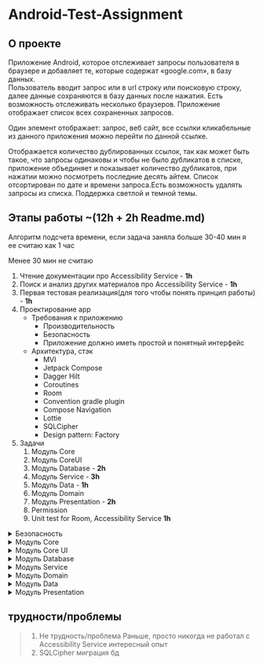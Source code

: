 # Android-Test-Assignment

## О проекте


Приложение Android, которое отслеживает запросы пользователя в браузере и добавляет те, которые содержат «google.com», в базу данных.  
Пользователь вводит запрос или в url строку или поисковую строку, далее данные сохраняются в базу данных после нажатия.
Есть возможность отслеживать несколько браузеров. Приложение отображает список всех сохраненных запросов.

Один элемент отображает: запрос, веб сайт, все ссылки кликабельные из данного приложения можно перейти по данной ссылке.

Отображается количество дублированных ссылок, так как  может быть такое, что запросы одинаковы и чтобы не было дубликатов в списке, приложение объединяет и показывает количество дубликатов, при нажатии можно посмотреть последние десять айтем.
Список отсортирован по дате и времени запроса.Есть возможность удалять запросы из списка. Поддержка светлой и темной темы.


## Этапы работы ~(12h + 2h Readme.md)
Алгоритм подсчета времени, если задача заняла больше 30-40 мин я ее считаю как 1 час

Менее 30 мин не считаю

1. Чтение документации про Accessibility Service - **1h**
2. Поиск и анализ других материалов про Accessibility Service - **1h**
4. Первая тестовая реализация(для того чтобы понять принцип работы) - **1h**
5. Проектирование app
    - Требования к приложению
        - Производительность
        - Безопасность
        - Приложение должно иметь простой и понятный интерфейс
    - Архитектура, стэк
        - MVI
        - Jetpack Compose
        - Dagger Hilt
        - Coroutines
        - Room
        - Convention gradle plugin
        - Compose Navigation
        - Lottie
        - SQLCipher
        - Design pattern: Factory
6. Задачи
    1. Модуль Core
    2. Модуль CoreUI
    3. Модуль Database -  **2h**
    4. Модуль Service  - **3h**
    5. Модуль Data - **1h**
    6. Модуль Domain
    7. Модуль Presentation - **2h**
    8. Permission
    9. Unit test for Room, Accessibility Service  **1h**


<details>
<summary>Безопасность</summary> 

1. Шифрование базы данных
    - Для этого можно использовать библиотеку SQLCipher.
2. Обфускация
    -  Обфускация кода помогает затруднить понимание исходного кода и структуры приложения при декомпиляции.
</details>

<details>
<summary>Модуль Core</summary> 
  В модуле core находятся абстрактные классы, расширения 
</details>
<details>
<summary>Модуль Core UI</summary> 
  В модуле Core UI находятся общие Composable функции или Modifier, которые могут использоваться в разных модулях. 
</details>
<details>
<summary>Модуль Database</summary> 
 В базе данных может быть ситуация, что хранятся дубликаты запроса и чтобы в списке не отображать дубликаты, я буду выводить один айтем и количество дубликатов.

Для этого я использую обращение к таблицам **one-to-many**.

Так же можно было реализовать используя одну таблицу и через скрипт SQL получить все то же самое.

Либо реализовать простую реализацию работы с бд и все фильтры делать через операторы Collections

решил сделать через **one-to-many**

1. SQLCipher  - 1h
2. Database  - 1h
</details>
 <details>
<summary>Модуль Service</summary> 

**Design pattern: Factory**  - доставляет клиенту готовый к использованию объект. Фабрика скрывает сложность создания и выбора подходящего объекта для работы.
Логика выстроена так, чтобы можно было легко вносить изменения.

1. Design pattern: Factor  - 1h
2. Google Service  - 1h
3. Opera Service  - 1h
</details>
 <details>
<summary>Модуль Domain</summary> 

**Design pattern: Factory**  - доставляет клиенту готовый к использованию объект. Фабрика скрывает сложность создания и выбора подходящего объекта для работы.
Логика выстроена так, чтобы можно было легко вносить изменения.
</details>
 <details>
<summary>Модуль Data</summary> 

Модуль содержит реализацию **CommonPaging**

Так как мы можем показывать подробно ссылку, показывать список дубликатов запросов и другое.
Использовать Paging 3 нам не подходит, так как нельзя обновлять объект в списке, поэтому делаем свою реализацию Paging.

</details>
 <details>
<summary>Модуль Presentation</summary>

1. Верстка UI - 1h
2. Обдумать дизайн и логику - 1h
</details> 

## трудности/проблемы
> 1. Не трудность/проблема Раньше, просто никогда не работал с Accessibility Service интересный опыт
> 2. SQLCipher миграция бд